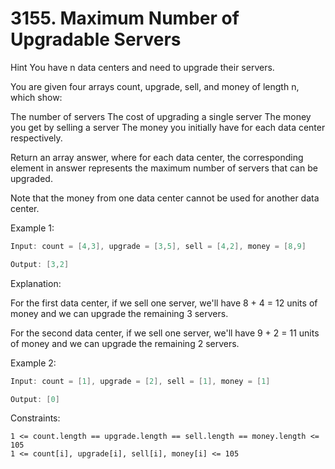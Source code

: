 # 3155. Maximum Number of Upgradable Servers


Hint
You have n data centers and need to upgrade their servers.

You are given four arrays count, upgrade, sell, and money of length n, which show:

The number of servers
The cost of upgrading a single server
The money you get by selling a server
The money you initially have
for each data center respectively.

Return an array answer, where for each data center, the corresponding element in answer represents the maximum number of servers that can be upgraded.

Note that the money from one data center cannot be used for another data center.

 

Example 1:
```c
Input: count = [4,3], upgrade = [3,5], sell = [4,2], money = [8,9]

Output: [3,2]

```

Explanation:

For the first data center, if we sell one server, we'll have 8 + 4 = 12 units of money and we can upgrade the remaining 3 servers.

For the second data center, if we sell one server, we'll have 9 + 2 = 11 units of money and we can upgrade the remaining 2 servers.

Example 2:
```c
Input: count = [1], upgrade = [2], sell = [1], money = [1]

Output: [0]

 ```

Constraints:
```
1 <= count.length == upgrade.length == sell.length == money.length <= 105
1 <= count[i], upgrade[i], sell[i], money[i] <= 105
```